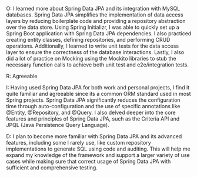 O: I learned more about Spring Data JPA and its integration with MySQL databases. Spring Data JPA simplifies the implementation of data access layers by reducing boilerplate code and providing a repository abstraction over the data store. Using Spring Initializr, I was able to quickly set up a Spring Boot application with Spring Data JPA dependencies. I also practiced creating entity classes, defining repositories, and performing CRUD operations. Additionally, I learned to write unit tests for the data access layer to ensure the correctness of the database interactions. Lastly, I also did a lot of practice on Mocking using the Mockito libraries to stub the necessary function calls to achieve both unit test and e2e/integration tests.

R: Agreeable

I: Having used Spring Data JPA for both work and personal projects, I find it quite familiar and agreeable since its a common ORM standard used in most Spring projects. Spring Data JPA significantly reduces the configuration time through auto-configuration and the use of specific annotations like @Entity, @Repository, and @Query. I also delved deeper into the core features and principles of Spring Data JPA, such as the Criteria API and JPQL (Java Persistence Query Language).

D: I plan to become more familiar with Spring Data JPA and its advanced features, including some I rarely use, like custom repository implementations to generate SQL using code and auditing. This will help me expand my knowledge of the framework and support a larger variety of use cases while making sure that correct usage of Spring Data JPA with sufficient and comprehensive testing.